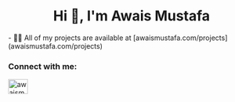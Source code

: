 <h1 align="center">Hi 👋, I'm Awais Mustafa</h1>
- 👨‍💻 All of my projects are available at [awaismustafa.com/projects](awaismustafa.com/projects)

<h3 align="left">Connect with me:</h3>
<p align="left">
<a href="https://www.hackerrank.com/awaismustafa" target="blank"><img align="center" src="https://raw.githubusercontent.com/rahuldkjain/github-profile-readme-generator/master/src/images/icons/Social/hackerrank.svg" alt="awaismustafa" height="30" width="40" /></a>
</p>
